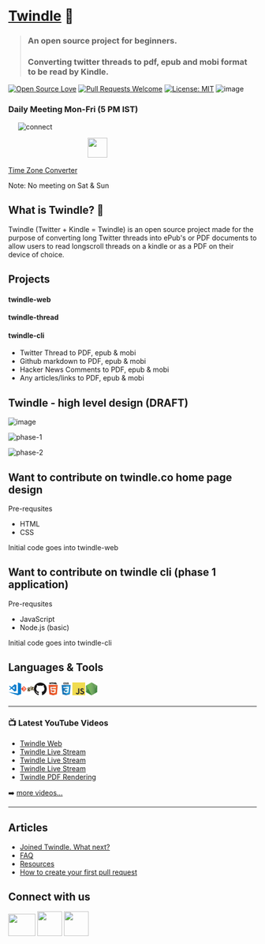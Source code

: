 # [Twindle](https://twindle-co.github.io/twindle/.) 📖

> ### An open source project for beginners.
>
> ### Converting twitter threads to pdf, epub and mobi format to be read by Kindle.

[![Open Source Love](https://firstcontributions.github.io/open-source-badges/badges/open-source-v1/open-source.svg)](https://github.com/firstcontributions/open-source-badges) [![Pull Requests Welcome](https://img.shields.io/badge/PRs-welcome-brightgreen.svg?style=flat)](http://makeapullrequest.com)
[![License: MIT](https://img.shields.io/badge/License-MIT-yellow.svg)](https://opensource.org/licenses/MIT)
![image](https://visitor-badge.glitch.me/badge?page_id=Twindle-co.twindle)

### Daily Meeting Mon-Fri (5 PM IST)

&nbsp;&nbsp;&nbsp;&nbsp;&nbsp;<img src="https://i1.wp.com/slfgchurch.com/wp-content/uploads/2019/08/lets-connect-1.png?ssl=1" alt="connect" width="20%" height="10%">


&nbsp;&nbsp;&nbsp;&nbsp;&nbsp;&nbsp;&nbsp;&nbsp;&nbsp;&nbsp;&nbsp;&nbsp;&nbsp;&nbsp;&nbsp;&nbsp;&nbsp;&nbsp;&nbsp;&nbsp;&nbsp;&nbsp;&nbsp;&nbsp;&nbsp;&nbsp;&nbsp;&nbsp;&nbsp;&nbsp;&nbsp;&nbsp;&nbsp;&nbsp;&nbsp;&nbsp;&nbsp;&nbsp;&nbsp;&nbsp;&nbsp;[<img src='https://cdn.vox-cdn.com/thumbor/nU3aFhQTGn1z9ImiSHXkF0bnyLk=/0x0:1600x1600/1400x1400/filters:focal(659x770:915x1026):format(jpeg)/cdn.vox-cdn.com/uploads/chorus_image/image/56262027/discord_logo.0.jpg' height=40 width=40 />](https://discord.gg/jBj2zMR) 

[Time Zone Converter](https://time.is/compare/1700_in_IST)

Note:  No meeting on Sat & Sun

## What is Twindle? 🤔

Twindle (Twitter + Kindle = Twindle) is an open source project made for the purpose of converting long Twitter threads into ePub's or PDF documents to allow users to read longscroll threads on a kindle or as a PDF on their device of choice.

## Projects

#### twindle-web
#### twindle-thread
#### twindle-cli
- Twitter Thread to PDF, epub & mobi
- Github markdown to PDF, epub & mobi
- Hacker News Comments to PDF, epub & mobi
- Any articles/links to PDF, epub & mobi


## Twindle - high level design (DRAFT)

![image](https://user-images.githubusercontent.com/354596/95971617-2d519200-0e5d-11eb-9e4b-2a77bd1ecb67.png)

![phase-1](./assets/phase-1.png)

![phase-2](./assets/phase-2.png)

## Want to contribute on twindle.co home page design

Pre-requsites

- HTML
- CSS

Initial code goes into twindle-web

## Want to contribute on twindle cli (phase 1 application)

Pre-requsites

- JavaScript
- Node.js (basic)

Initial code goes into twindle-cli

## Languages & Tools

<img align="left" alt="Visual Studio Code" width="26px" src="https://raw.githubusercontent.com/github/explore/80688e429a7d4ef2fca1e82350fe8e3517d3494d/topics/visual-studio-code/visual-studio-code.png" />
<img align="left" alt="Git" width="26px" src="https://raw.githubusercontent.com/github/explore/80688e429a7d4ef2fca1e82350fe8e3517d3494d/topics/git/git.png" />
<img align="left" alt="GitHub" width="26px" src="https://raw.githubusercontent.com/github/explore/78df643247d429f6cc873026c0622819ad797942/topics/github/github.png" />
<img align="left" alt="HTML5" width="26px" src="https://raw.githubusercontent.com/github/explore/80688e429a7d4ef2fca1e82350fe8e3517d3494d/topics/html/html.png" />
<img align="left" alt="CSS3" width="26px" src="https://raw.githubusercontent.com/github/explore/80688e429a7d4ef2fca1e82350fe8e3517d3494d/topics/css/css.png" />
<img align="left" alt="JavaScript" width="26px" src="https://raw.githubusercontent.com/github/explore/80688e429a7d4ef2fca1e82350fe8e3517d3494d/topics/javascript/javascript.png" />
<img align="left" alt="Node.js" width="26px" src="https://raw.githubusercontent.com/github/explore/80688e429a7d4ef2fca1e82350fe8e3517d3494d/topics/nodejs/nodejs.png" />
<br />
<br />

---

### 📺 Latest YouTube Videos

<!-- YOUTUBE:START -->
- [Twindle Web](https://www.youtube.com/watch?v=gPyng7lP1vA)
- [Twindle Live Stream](https://www.youtube.com/watch?v=JQzHl8W9sz8)
- [Twindle Live Stream](https://www.youtube.com/watch?v=I7eC9zKm1Cc)
- [Twindle Live Stream](https://www.youtube.com/watch?v=LdC61PDqPTw)
- [Twindle PDF Rendering](https://www.youtube.com/watch?v=3WdxnAOTZq0)
<!-- YOUTUBE:END -->

➡️ [more videos...](https://www.youtube.com/channel/UCKxUmbHq5P5pd5IyUiZ8MHA/videos)

---

## Articles

- [Joined Twindle. What next?](./docs/ONBOARDING.md)
- [FAQ](./docs/FAQ.md)
- [Resources](./docs/RESOURCES.md)
- [How to create your first pull request](./docs/articles/creating-first-pull-request.md)


## Connect with us

[<img src='https://www.creativefreedom.co.uk/wp-content/uploads/2017/06/Twitter-featured.png' height=45 width=55 />](https://twitter.com/twindleco)
[<img src ='https://encrypted-tbn0.gstatic.com/images?q=tbn%3AANd9GcQ342VRbRlgLDPviYYJgxfCVEHKmtuV8LIisA&usqp=CAU'  width=50 height=50 />](https://www.youtube.com/channel/UCKxUmbHq5P5pd5IyUiZ8MHA)
[<img src='https://cdn.vox-cdn.com/thumbor/nU3aFhQTGn1z9ImiSHXkF0bnyLk=/0x0:1600x1600/1400x1400/filters:focal(659x770:915x1026):format(jpeg)/cdn.vox-cdn.com/uploads/chorus_image/image/56262027/discord_logo.0.jpg' height=50 width=50 />](https://discord.gg/jBj2zMR)
